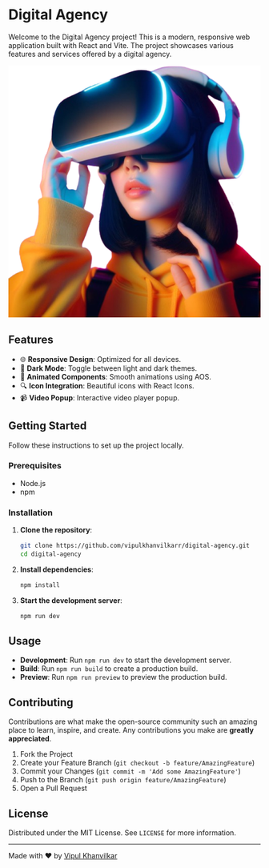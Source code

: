 # Digital Agency

Welcome to the Digital Agency project! This is a modern, responsive web application built with React and Vite. The project showcases various features and services offered by a digital agency.

![Digital Agency](src/assets/hero.png)

## Features

- 🌐 **Responsive Design**: Optimized for all devices.
- 🌙 **Dark Mode**: Toggle between light and dark themes.
- 🎨 **Animated Components**: Smooth animations using AOS.
- 🔍 **Icon Integration**: Beautiful icons with React Icons.
- 📹 **Video Popup**: Interactive video player popup.

## Getting Started

Follow these instructions to set up the project locally.

### Prerequisites

- Node.js
- npm

### Installation

1. **Clone the repository**:
    ```sh
    git clone https://github.com/vipulkhanvilkarr/digital-agency.git
    cd digital-agency
    ```

2. **Install dependencies**:
    ```sh
    npm install
    ```

3. **Start the development server**:
    ```sh
    npm run dev
    ```

## Usage

- **Development**: Run `npm run dev` to start the development server.
- **Build**: Run `npm run build` to create a production build.
- **Preview**: Run `npm run preview` to preview the production build.

## Contributing

Contributions are what make the open-source community such an amazing place to learn, inspire, and create. Any contributions you make are **greatly appreciated**.

1. Fork the Project
2. Create your Feature Branch (`git checkout -b feature/AmazingFeature`)
3. Commit your Changes (`git commit -m 'Add some AmazingFeature'`)
4. Push to the Branch (`git push origin feature/AmazingFeature`)
5. Open a Pull Request

## License

Distributed under the MIT License. See `LICENSE` for more information.

---

Made with ❤️ by [Vipul Khanvilkar](https://github.com/vipulkhanvilkarr)
